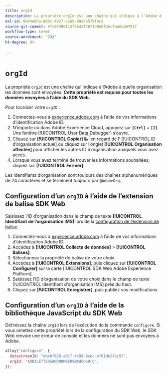 ```yaml
---
title: orgId
description: La propriété orgId est une chaîne qui indique à l’Adobe à quelle organisation les données sont envoyées.
exl-id: 0e04e85a-800c-4927-a165-80a5a578f4c2
source-git-commit: 8fc0fd96f13f0642f7671d0e0f4ecfae8ab6761f
workflow-type: tm+mt
source-wordcount: '232'
ht-degree: 0%

---
```


# `orgId`

La propriété `orgId` est une chaîne qui indique à l’Adobe à quelle organisation les données sont envoyées. **Cette propriété est requise pour toutes les données envoyées à l’aide du SDK Web.**

Pour localiser votre `orgID` :

1. Connectez-vous à [experience.adobe.com](https://experience.adobe.com) à l’aide de vos informations d’identification Adobe ID.
1. N’importe où dans Adobe Experience Cloud, appuyez sur **`[Ctrl]`** + **`[I]`**. Une fenêtre [!UICONTROL User Data Debugger] s’ouvre.
1. Cliquez sur **[!UICONTROL Copier]** ![Copier](../../assets/copy.png) en regard de l’ [!UICONTROL ID d’organisation actuel] ou cliquez sur l’onglet **[!UICONTROL Organisation affectée]** pour afficher les autres ID d’organisation auxquels vous avez accès.
1. Lorsque vous avez terminé de trouver les informations souhaitées, cliquez sur **[!UICONTROL Fermer]**.

Les identifiants d’organisation sont toujours des chaînes alphanumériques de 24 caractères et se terminent toujours par `@AdobeOrg`.

## Configuration d’un `orgID` à l’aide de l’extension de balise SDK Web

Saisissez l’ID d’organisation dans le champ de texte **[!UICONTROL Identifiant de l’organisation IMS]** lors de la [configuration de l’extension de balise](/help/tags/extensions/client/web-sdk/web-sdk-extension-configuration.md).

1. Connectez-vous à [experience.adobe.com](https://experience.adobe.com) à l’aide de vos informations d’identification Adobe ID.
1. Accédez à **[!UICONTROL Collecte de données]** > **[!UICONTROL Balises]**.
1. Sélectionnez la propriété de balise de votre choix.
1. Accédez à **[!UICONTROL Extensions]**, puis cliquez sur **[!UICONTROL Configurer]** sur la carte [!UICONTROL SDK Web Adobe Experience Platform].
1. Saisissez l’ID d’organisation de votre choix dans le champ de texte [!UICONTROL Identifiant d’organisation IMS] près du haut.
1. Cliquez sur **[!UICONTROL Enregistrer]**, puis publiez vos modifications.

## Configuration d’un `orgID` à l’aide de la bibliothèque JavaScript du SDK Web

Définissez la chaîne `orgId` lors de l’exécution de la commande `configure`. Si vous omettez cette propriété lors de la configuration du SDK Web, le SDK Web renvoie une erreur de console et les données ne sont pas envoyées à Adobe.

```js
alloy("configure", {
  datastreamId: "ebebf826-a01f-4458-8cec-ef61de241c93",
  orgId: "ADB3LETTERSANDNUMBERS@AdobeOrg",
});
```
